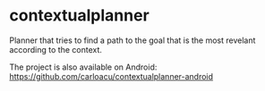 contextualplanner
=================

Planner that tries to find a path to the goal that is the most revelant according to the context.

The project is also available on Android: https://github.com/carloacu/contextualplanner-android

